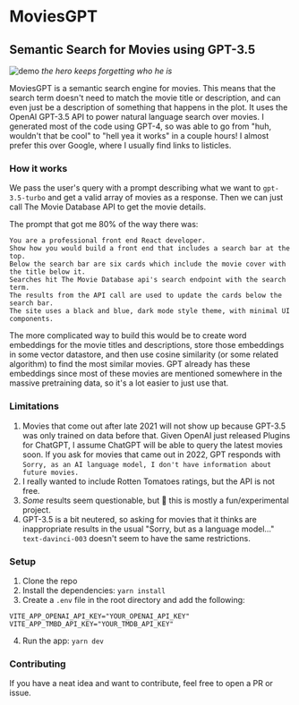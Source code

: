 # MoviesGPT
## Semantic Search for Movies using GPT-3.5

![demo](demo.gif)
_the hero keeps forgetting who he is_

MoviesGPT is a semantic search engine for movies. This means that the search term doesn't need to match the movie title or description, and can even just be a description of something that happens in the plot. It uses the OpenAI GPT-3.5 API to power natural language search over movies. I generated most of the code using GPT-4, so was able to go from "huh, wouldn't that be cool" to "hell yea it works" in a couple hours! I almost prefer this over Google, where I usually find links to listicles.


### How it works
We pass the user's query with a prompt describing what we want to `gpt-3.5-turbo` and get a valid array of movies as a response. Then we can just call The Movie Database API to get the movie details.

The prompt that got me 80% of the way there was:
```
You are a professional front end React developer. 
Show how you would build a front end that includes a search bar at the top. 
Below the search bar are six cards which include the movie cover with the title below it. 
Searches hit The Movie Database api's search endpoint with the search term. 
The results from the API call are used to update the cards below the search bar. 
The site uses a black and blue, dark mode style theme, with minimal UI components.
```

The more complicated way to build this would be to create word embeddings for the movie titles and descriptions, store those embeddings in some vector datastore, and then use cosine similarity (or some related algorithm) to find the most similar movies. GPT already has these embeddings since most of these movies are mentioned somewhere in the massive pretraining data, so it's a lot easier to just use that.


### Limitations
1. Movies that come out after late 2021 will not show up because GPT-3.5 was only trained on data before that. Given OpenAI just released Plugins for ChatGPT, I assume ChatGPT will be able to query the latest movies soon. If you ask for movies that came out in 2022, GPT responds with `Sorry, as an AI language model, I don't have information about future movies.` 
2. I really wanted to include Rotten Tomatoes ratings, but the API is not free.
3. _Some_ results seem questionable, but 🤷 this is mostly a fun/experimental project.
4. GPT-3.5 is a bit neutered, so asking for movies that it thinks are inappropriate results in the usual "Sorry, but as a language model..." `text-davinci-003` doesn't seem to have the same restrictions.


### Setup
1. Clone the repo
2. Install the dependencies: `yarn install`
3. Create a `.env` file in the root directory and add the following:
```
VITE_APP_OPENAI_API_KEY="YOUR_OPENAI_API_KEY"
VITE_APP_TMBD_API_KEY="YOUR_TMDB_API_KEY"
```
4. Run the app: `yarn dev`

### Contributing
If you have a neat idea and want to contribute, feel free to open a PR or issue. 
